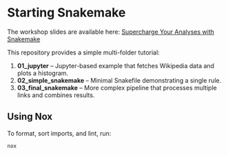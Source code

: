# Starting Snakemake

The workshop slides are available here:  [Supercharge Your Analyses with Snakemake](https://docs.google.com/presentation/d/11zLDHJCo-uzm7rmrxpHZJNgTg9Zss_rsuWbO1lkb_EI/edit?usp=sharing)

This repository provides a simple multi-folder tutorial:
1. **01_jupyter** – Jupyter-based example that fetches Wikipedia data and plots a histogram.
2. **02_simple_snakemake** – Minimal Snakefile demonstrating a single rule.
3. **03_final_snakemake** – More complex pipeline that processes multiple links and combines results.

## Using Nox
To format, sort imports, and lint, run:
```
nox
```